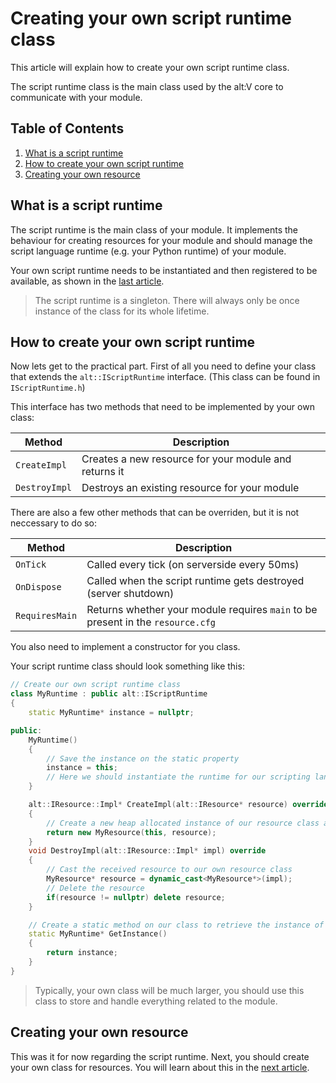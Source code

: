 # Creating your own script runtime class

This article will explain how to create your own script runtime class.

The script runtime class is the main class used by the alt:V core to communicate with your module.

## Table of Contents

1. [What is a script runtime](#what-is-a-script-runtime)
2. [How to create your own script runtime](#how-to-create-your-own-script-runtime)
3. [Creating your own resource](#creating-your-own-resource)

## What is a script runtime

The script runtime is the main class of your module. It implements the behaviour for creating resources for your module
and should manage the script language runtime (e.g. your Python runtime) of your module.

Your own script runtime needs to be instantiated and then registered to be available, as shown in the [last article](first-steps.md).

> The script runtime is a singleton. There will always only be once instance of the class for its whole lifetime.

## How to create your own script runtime

Now lets get to the practical part. First of all you need to define your class that extends the `alt::IScriptRuntime` interface. 
(This class can be found in `IScriptRuntime.h`)

This interface has two methods that need to be implemented by your own class:

| Method         | Description                                           |
| -------------- | ----------------------------------------------------- |
| `CreateImpl`   | Creates a new resource for your module and returns it |
| `DestroyImpl`  | Destroys an existing resource for your module         |

There are also a few other methods that can be overriden, but it is not neccessary to do so:

| Method         | Description                                                                     |
| -------------- | ------------------------------------------------------------------------------- |
| `OnTick`       | Called every tick (on serverside every 50ms)                                    |
| `OnDispose`    | Called when the script runtime gets destroyed (server shutdown)                 |
| `RequiresMain` | Returns whether your module requires `main` to be present in the `resource.cfg` |

You also need to implement a constructor for you class.

Your script runtime class should look something like this:
```c++
// Create our own script runtime class
class MyRuntime : public alt::IScriptRuntime
{
    static MyRuntime* instance = nullptr;

public:
    MyRuntime()
    {
        // Save the instance on the static property
        instance = this;
        // Here we should instantiate the runtime for our scripting language etc.
    }

    alt::IResource::Impl* CreateImpl(alt::IResource* resource) override
    {
        // Create a new heap allocated instance of our resource class and return it
        return new MyResource(this, resource);
    }
    void DestroyImpl(alt::IResource::Impl* impl) override
    {
        // Cast the received resource to our own resource class
        MyResource* resource = dynamic_cast<MyResource*>(impl);
        // Delete the resource
        if(resource != nullptr) delete resource;
    }

    // Create a static method on our class to retrieve the instance of the runtime
    static MyRuntime* GetInstance()
    {
        return instance;
    }
}
```

> Typically, your own class will be much larger, you should use this class to store and handle everything related to the module.

## Creating your own resource

This was it for now regarding the script runtime. Next, you should create your own class for resources. 
You will learn about this in the [next article](#creating-resource.md).
